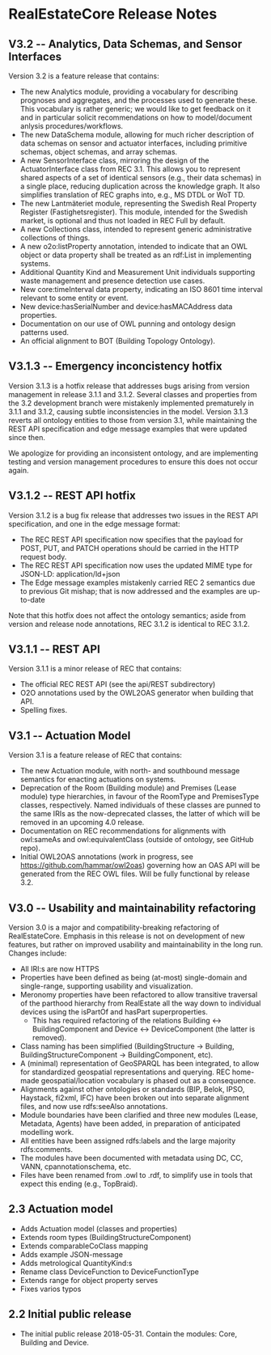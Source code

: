 # RealEstateCore Release Notes

## V3.2 -- Analytics, Data Schemas, and Sensor Interfaces

Version 3.2 is a feature release that contains:

* The new Analytics module, providing a vocabulary for describing prognoses and aggregates, and the processes used to generate these. This vocabulary is rather generic; we would like to get feedback on it and in particular solicit recommendations on how to model/document anlysis procedures/workflows.
* The new DataSchema module, allowing for much richer description of data schemas on sensor and actuator interfaces, including primitive schemas, object schemas, and array schemas.
* A new SensorInterface class, mirroring the design of the ActuatorInterface class from REC 3.1. This allows you to represent shared aspects of a set of identical sensors (e.g., their data schemas) in a single place, reducing duplication across the knowledge graph. It also simplifies translation of REC graphs into, e.g., MS DTDL or WoT TD.
* The new Lantmäteriet module, representing the Swedish Real Property Register (Fastighetsregister). This module, intended for the Swedish market, is optional and thus not loaded in REC Full by default.
* A new Collections class, intended to represent generic administrative collections of things.
* A new o2o:listProperty annotation, intended to indicate that an OWL object or data property shall be treated as an rdf:List in implementing systems.
* Additional Quantity Kind and Measurement Unit individuals supporting waste management and presence detection use cases.
* New core:timeInterval data property, indicating an ISO 8601 time interval relevant to some entity or event.
* New device:hasSerialNumber and device:hasMACAddress data properties.
* Documentation on our use of OWL punning and ontology design patterns used.
* An official alignment to BOT (Building Topology Ontology).

## V3.1.3 -- Emergency inconcistency hotfix

Version 3.1.3 is a hotfix release that addresses bugs arising from version management in release 3.1.1 and 3.1.2. Several classes and properties from the 3.2 development branch were mistakenly implemented prematurely in 3.1.1 and 3.1.2, causing subtle inconsistencies in the model. Version 3.1.3 reverts all ontology entities to those from version 3.1, while maintaining the REST API specification and edge message examples that were updated since then.

We apologize for providing an inconsistent ontology, and are implementing testing and version management procedures to ensure this does not occur again.

## V3.1.2 -- REST API hotfix

Version 3.1.2 is a bug fix release that addresses two issues in the REST API specification, and one in the edge message format:

* The REC REST API specification now specifies that the payload for POST, PUT, and PATCH operations should be carried in the HTTP request body.
* The REC REST API specification now uses the updated MIME type for JSON-LD: application/ld+json
* The Edge message examples mistakenly carried REC 2 semantics due to previous Git mishap; that is now addressed and the examples are up-to-date

Note that this hotfix does not affect the ontology semantics; aside from version and release node annotations, REC 3.1.2 is identical to REC 3.1.2.

## V3.1.1 -- REST API

Version 3.1.1 is a minor release of REC that contains:

* The official REC REST API (see the api/REST subdirectory)
* O2O annotations used by the OWL2OAS generator when building that API.
* Spelling fixes.

## V3.1 -- Actuation Model

Version 3.1 is a feature release of REC that contains:

* The new Actuation module, with north- and southbound message semantics for enacting actuations on systems.
* Deprecation of the Room (Building module) and Premises (Lease module) type hierarchies, in favour of the RoomType and PremisesType classes, respectively. Named individuals of these classes are punned to the same IRIs as the now-deprecated classes, the latter of which will be removed in an upcoming 4.0 release.
* Documentation on REC recommendations for alignments with owl:sameAs and owl:equivalentClass (outside of ontology, see GitHub repo).
* Initial OWL2OAS annotations (work in progress, see https://github.com/hammar/owl2oas) governing how an OAS API will be generated from the REC OWL files. Will be fully functional by release 3.2.

## V3.0 -- Usability and maintainability refactoring

Version 3.0 is a major and compatibility-breaking refactoring of RealEstateCore. Emphasis in this release is not on development of new features, but rather on improved usability and maintainability in the long run. Changes include:

* All IRI:s are now HTTPS
* Properties have been defined as being (at-most) single-domain and single-range, supporting usability and visualization.
* Meronomy properties have been refactored to allow transitive traversal of the parthood hierarchy from RealEstate all the way down to individual devices using the isPartOf and hasPart superproperties.
  * This has required refactoring of the relations Building <-> BuildingComponent and Device <-> DeviceComponent (the latter is removed).
* Class naming has been simplified (BuildingStructure -> Building, BuildingStructureComponent -> BuildingComponent, etc).
* A (minimal) representation of GeoSPARQL has been integrated, to allow for standardized geospatial representations and querying. REC home-made geospatial/location vocabulary is phased out as a consequence.
* Alignments against other ontologies or standards (BIP, Belok, IPSO, Haystack, fi2xml, IFC) have been broken out into separate alignment files, and now use rdfs:seeAlso annotations.
* Module boundaries have been clarified and three new modules (Lease, Metadata, Agents) have been added, in preparation of anticipated modelling work.
* All entities have been assigned rdfs:labels and the large majority rdfs:comments.
* The modules have been documented with metadata using DC, CC, VANN, cpannotationschema, etc.
* Files have been renamed from .owl to .rdf, to simplify use in tools that expect this ending (e.g., TopBraid).

## 2.3 Actuation model

* Adds Actuation model (classes and properties)
* Extends room types (BuildingStructureComponent)
* Extends comparableCoClass mapping
* Adds example JSON-message
* Adds metrological QuantityKind:s
* Rename class DeviceFunction to DeviceFunctionType
* Extends range for object property serves
* Fixes varios typos

## 2.2 Initial public release

* The initial public release 2018-05-31. Contain the modules: Core, Building and Device.
